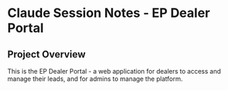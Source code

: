 # Claude Session Notes - EP Dealer Portal

## Project Overview
This is the EP Dealer Portal - a web application for dealers to access and manage their leads, and for admins to manage the platform.